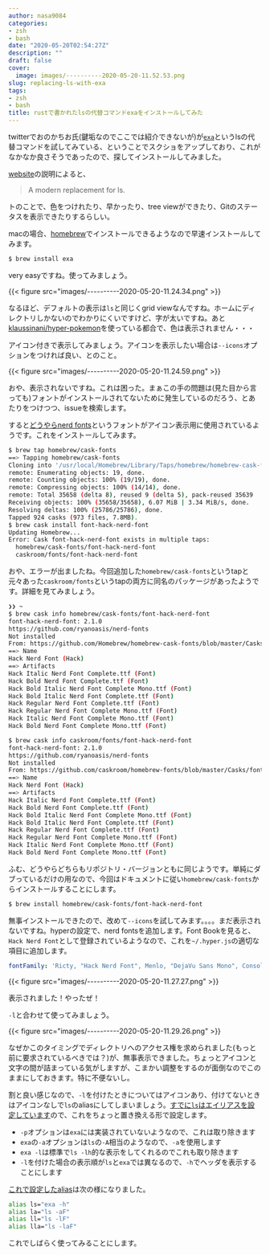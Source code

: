 ```yaml
---
author: nasa9084
categories:
- zsh
- bash
date: "2020-05-20T02:54:27Z"
description: ""
draft: false
cover:
  image: images/----------2020-05-20-11.52.53.png
slug: replacing-ls-with-exa
tags:
- zsh
- bash
title: rustで書かれたlsの代替コマンドexaをインストールしてみた
---
```



twitterでおのかちお氏(鍵垢なのでここでは紹介できないが)が[`exa`](https://github.com/ogham/exa)というlsの代替コマンドを試してみている、ということでスクショをアップしており、これがなかなか良さそうであったので、探してインストールしてみました。

[website](https://the.exa.website/)の説明によると、

> A modern replacement for ls.

トのことで、色をつけれたり、早かったり、tree viewができたり、Gitのステータスを表示できたりするらしい。

macの場合、[homebrew](https://brew.sh/index_ja)でインストールできるようなので早速インストールしてみます。

``` bash
$ brew install exa
```

very easyですね。使ってみましょう。

{{< figure src="images/----------2020-05-20-11.24.34.png" >}}

なるほど、デフォルトの表示は`ls`と同じくgrid viewなんですね。ホームにディレクトリしかないのでわかりにくいですけど、字が太いですね。あと[klaussinani/hyper-pokemon](https://github.com/klaussinani/hyper-pokemon)を使っている都合で、色は表示されません・・・

アイコン付きで表示してみましょう。アイコンを表示したい場合は`--icons`オプションをつければ良い、とのこと。

{{< figure src="images/----------2020-05-20-11.24.59.png" >}}

おや、表示されないですね。これは困った。まぁこの手の問題は(見た目から言っても)フォントがインストールされてないために発生しているのだろう、とあたりをつけつつ、issueを検索します。

すると[どうやら](https://github.com/ogham/exa/pull/368)[nerd fonts](https://www.nerdfonts.com/)というフォントがアイコン表示用に使用されているようです。これをインストールしてみます。

``` bash
$ brew tap homebrew/cask-fonts
==> Tapping homebrew/cask-fonts
Cloning into '/usr/local/Homebrew/Library/Taps/homebrew/homebrew-cask-fonts'...
remote: Enumerating objects: 19, done.
remote: Counting objects: 100% (19/19), done.
remote: Compressing objects: 100% (14/14), done.
remote: Total 35658 (delta 8), reused 9 (delta 5), pack-reused 35639
Receiving objects: 100% (35658/35658), 6.07 MiB | 3.34 MiB/s, done.
Resolving deltas: 100% (25786/25786), done.
Tapped 924 casks (973 files, 7.8MB).
$ brew cask install font-hack-nerd-font
Updating Homebrew...
Error: Cask font-hack-nerd-font exists in multiple taps:
  homebrew/cask-fonts/font-hack-nerd-font
  caskroom/fonts/font-hack-nerd-font
```

おや、エラーが出ましたね。今回追加した`homebrew/cask-fonts`というtapと元々あった`caskroom/fonts`というtapの両方に同名のパッケージがあったようです。詳細を見てみましょう。

``` bash
❯❯ ~
$ brew cask info homebrew/cask-fonts/font-hack-nerd-font
font-hack-nerd-font: 2.1.0
https://github.com/ryanoasis/nerd-fonts
Not installed
From: https://github.com/Homebrew/homebrew-cask-fonts/blob/master/Casks/font-hack-nerd-font.rb
==> Name
Hack Nerd Font (Hack)
==> Artifacts
Hack Italic Nerd Font Complete.ttf (Font)
Hack Bold Nerd Font Complete.ttf (Font)
Hack Bold Italic Nerd Font Complete Mono.ttf (Font)
Hack Bold Italic Nerd Font Complete.ttf (Font)
Hack Regular Nerd Font Complete.ttf (Font)
Hack Regular Nerd Font Complete Mono.ttf (Font)
Hack Italic Nerd Font Complete Mono.ttf (Font)
Hack Bold Nerd Font Complete Mono.ttf (Font)

$ brew cask info caskroom/fonts/font-hack-nerd-font
font-hack-nerd-font: 2.1.0
https://github.com/ryanoasis/nerd-fonts
Not installed
From: https://github.com/caskroom/homebrew-fonts/blob/master/Casks/font-hack-nerd-font.rb
==> Name
Hack Nerd Font (Hack)
==> Artifacts
Hack Italic Nerd Font Complete.ttf (Font)
Hack Bold Nerd Font Complete.ttf (Font)
Hack Bold Italic Nerd Font Complete Mono.ttf (Font)
Hack Bold Italic Nerd Font Complete.ttf (Font)
Hack Regular Nerd Font Complete.ttf (Font)
Hack Regular Nerd Font Complete Mono.ttf (Font)
Hack Italic Nerd Font Complete Mono.ttf (Font)
Hack Bold Nerd Font Complete Mono.ttf (Font)
```

ふむ、どうやらどちらもリポジトリ・バージョンともに同じようです。単純にダブっているだけの用なので、今回はドキュメントに従い`homebrew/cask-fonts`からインストールすることにします。

``` bash
$ brew install homebrew/cask-fonts/font-hack-nerd-font
```

無事インストールできたので、改めて`--icons`を試してみます。。。。まだ表示されないですね。hyperの設定で、nerd fontsを追加します。Font Bookを見ると、`Hack Nerd Font`として登録されているようなので、これを`~/.hyper.js`の適切な項目に追加します。


``` yaml
fontFamily: 'Ricty, "Hack Nerd Font", Menlo, "DejaVu Sans Mono", Consolas, "Lucida Console", monospace',
```

{{< figure src="images/----------2020-05-20-11.27.27.png" >}}

表示されました！やったぜ！

`-l`と合わせて使ってみましょう。

{{< figure src="images/----------2020-05-20-11.29.26.png" >}}

なぜかこのタイミングでディレクトリへのアクセス権を求められました(もっと前に要求されているべきでは？)が、無事表示できました。ちょっとアイコンと文字の間が詰まっている気がしますが、こまかい調整をするのが面倒なのでこのままにしておきます。特に不便ないし。

割と良い感じなので、`-l`を付けたときについてはアイコンあり、付けてないときはアイコンなしで`ls`のaliasにしてしまいましょう。[すでに`ls`はエイリアスを設定しています](https://github.com/nasa9084/dotfiles/blob/ef9e41196416a4ce89864fe2fb8b0dc90798d8c9/.zshrc#L83-L86)ので、これをちょっと置き換える形で設定します。

* `-p`オプションは`exa`には実装されていないようなので、これは取り除きます
* `exa`の`-a`オプションは`ls`の`-A`相当のようなので、`-a`を使用します
* `exa -l`は標準で`ls -lh`的な表示をしてくれるのでこれも取り除きます
* `-l`を付けた場合の表示順が`ls`と`exa`では異なるので、`-h`でヘッダを表示することにします

[これで設定したalias](https://github.com/nasa9084/dotfiles/blob/cf5ce0f505e1eab3ee4b8f8e82847cea40c160f7/.zshrc#L83-L86)は次の様になりました。

``` bash
alias ls="exa -h"
alias la="ls -aF"
alias ll="ls -lF"
alias lla="ls -laF"
```

これでしばらく使ってみることにします。



